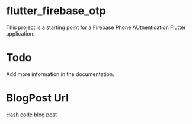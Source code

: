 # flutter_firebase_otp

This project is a starting point for a Firebase Phone AUthentication Flutter application.

# Todo

Add more information in the documentation.

# BlogPost Url 

<a href="https://hashnode.com/post/firebase-phone-authenticationflutter-cko8gfq9t0179n8s15xysg53m"> Hash code blog post</a>
